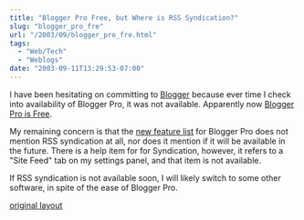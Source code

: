 ```yaml
---
title: "Blogger Pro Free, but Where is RSS Syndication?"
slug: "blogger_pro_fre"
url: "/2003/09/blogger_pro_fre.html"
tags:
  - "Web/Tech"
  - "Weblogs"
date: "2003-09-11T13:29:53-07:00"
---
```

<p>I have been hesitating on committing to <a href="http://www.blogger.com">Blogger</a> because ever time I check into availability of Blogger Pro, it was not available. Apparently now <a href="http://new.blogger.com/feature_giveaway/pro_email.pyra">Blogger Pro is Free</a>.</p>
<p>My remaining concern is that the <a href="http://new.blogger.com/feature_giveaway/announcement.pyra">new feature list</a> for Blogger Pro does not mention RSS syndication at all, nor does it mention if it will be available in the future. There is a help item for for Syndication, however, it refers to a "Site Feed" tab on my settings panel, and that item is not available.</p>
<p>If RSS syndication is not available soon, I will likely switch to some other software, in spite of the ease of Blogger Pro.</p>
<p class="previous"><a href="/previous/2003/09/blogger_pro_fre.html" rel="syndication nofollow" class="u-syndication" >original layout</a></p>
